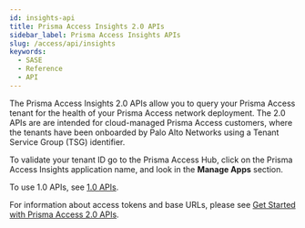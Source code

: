 ```yaml
---
id: insights-api
title: Prisma Access Insights 2.0 APIs
sidebar_label: Prisma Access Insights APIs
slug: /access/api/insights
keywords:
  - SASE
  - Reference
  - API
---
```


The Prisma Access Insights 2.0 APIs allow you to query your Prisma Access tenant for the health of
your Prisma Access network deployment. The 2.0 APIs are are intended for cloud-managed Prisma Access
customers, where the tenants have been onboarded by Palo Alto Networks using a Tenant Service Group
(TSG) identifier. 

To validate your tenant ID go to the Prisma Access Hub, click on the Prisma Access Insights
application name, and look in the **Manage Apps** section.

To use 1.0 APIs, see [1.0 APIs](/access/api/insights/1.0).

For information about access tokens and base URLs, please see 
[Get Started with Prisma Access 2.0 APIs](/access/docs/insights/getting_started-20).